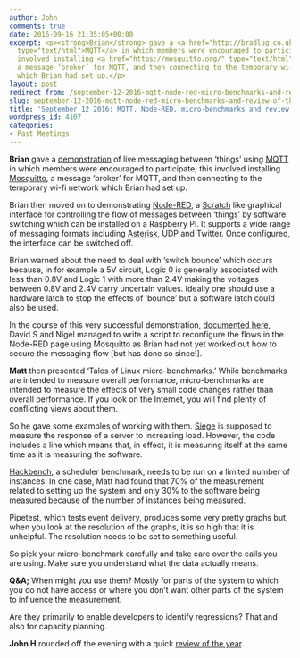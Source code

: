 ```yaml
---
author: John
comments: true
date: 2016-09-16 21:35:05+00:00
excerpt: <p><strong>Brian</strong> gave a <a href="http://bradlug.co.uk/blog/2016/09/16/files/iot.odp">demonstration</a> of live messaging between ‘things’ using <a href="http://mqtt.org/"
  type="text/html">MQTT</a> in which members were encouraged to participate; this
  involved installing <a href="https://mosquitto.org/" type="text/html">Mosquitto</a>,
  a message ‘broker’ for MQTT, and then connecting to the temporary wi-fi network
  which Brian had set up.</p>
layout: post
redirect_from: /september-12-2016-mqtt-node-red-micro-benchmarks-and-review-of-the-year
slug: september-12-2016-mqtt-node-red-micro-benchmarks-and-review-of-the-year
title: 'September 12 2016: MQTT, Node-RED, micro-benchmarks and review of the year'
wordpress_id: 4107
categories:
- Past Meetings
---
```


**Brian** gave a [demonstration](http://bradlug.co.uk/blog/2016/09/16/files/iot.odp) of live messaging between ‘things’ using [MQTT](http://mqtt.org/) in which members were encouraged to participate; this involved installing [Mosquitto](https://mosquitto.org/), a message ‘broker’ for MQTT, and then connecting to the temporary wi-fi network which Brian had set up.




Brian then moved on to demonstrating [Node-RED](http://nodered.org/), a [Scratch](https://scratch.mit.edu/) like graphical interface for controlling the flow of messages between ‘things’ by software switching which can be installed on a Raspberry Pi. It supports a wide range of messaging formats including [Asterisk](http://www.asterisk.org/), UDP and Twitter. Once configured, the interface can be switched off.




Brian warned about the need to deal with ‘switch bounce’ which occurs because, in for example a 5V circuit, Logic 0 is generally associated with less than 0.8V and Logic 1 with more than 2.4V making the voltages between 0.8V and 2.4V carry uncertain values. Ideally one should use a hardware latch to stop the effects of ‘bounce’ but a software latch could also be used.




In the course of this very successful demonstration, [documented here](http://www.bradlug.co.uk/september-12-2016-mqtt-node-red-micro-benchmarks-and-review-of-the-year/iot_plan/), David S and Nigel managed to write a script to reconfigure the flows in the Node-RED page using Mosquitto as Brian had not yet worked out how to secure the messaging flow [but has done so since!].




**Matt** then presented ‘Tales of Linux micro-benchmarks.’ While benchmarks are intended to measure overall performance, micro-benchmarks are intended to measure the effects of very small code changes rather than overall performance. If you look on the Internet, you will find plenty of conflicting views about them.




So he gave some examples of working with them. [Siege](https://www.joedog.org/siege-home/) is supposed to measure the response of a server to increasing load. However, the code includes a line which means that, in effect, it is measuring itself at the same time as it is measuring the software.




[Hackbench](https://github.com/gormanm/mmtests), a scheduler benchmark, needs to be run on a limited number of instances. In one case, Matt had found that 70% of the measurement related to setting up the system and only 30% to the software being measured because of the number of instances being measured.




Pipetest, which tests event delivery, produces some very pretty graphs but, when you look at the resolution of the graphs, it is so high that it is unhelpful. The resolution needs to be set to something useful.




So pick your micro-benchmark carefully and take care over the calls you are using. Make sure you understand what the data actually means.




**Q&A;** When might you use them? Mostly for parts of the system to which you do not have access or where you don’t want other parts of the system to influence the measurement.




Are they primarily to enable developers to identify regressions? That and also for capacity planning.




**John H** rounded off the evening with a quick [review of the year](http://www.bradlug.co.uk/september-12-2016-mqtt-node-red-micro-benchmarks-and-review-of-the-year/eighth_year/).
